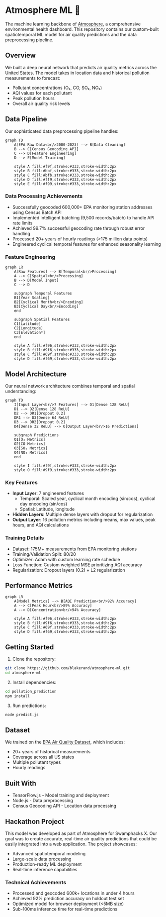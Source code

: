 # Atmosphere ML 🧠

The machine learning backbone of [Atmosphere](https://github.com/maxrross/atmosphere), a comprehensive environmental health dashboard. This repository contains our custom-built spatiotemporal ML model for air quality predictions and the data preprocessing pipeline.

## Overview

We built a deep neural network that predicts air quality metrics across the United States. The model takes in location data and historical pollution measurements to forecast:

- Pollutant concentrations (O₃, CO, SO₂, NO₂)
- AQI values for each pollutant
- Peak pollution hours
- Overall air quality risk levels

## Data Pipeline

Our sophisticated data preprocessing pipeline handles:

```mermaid
graph TD
    A[EPA Raw Data<br/>2000-2023] --> B[Data Cleaning]
    B --> C[Census Geocoding API]
    C --> D[Feature Engineering]
    D --> E[Model Training]

    style A fill:#f9f,stroke:#333,stroke-width:2px
    style B fill:#bbf,stroke:#333,stroke-width:2px
    style C fill:#bfb,stroke:#333,stroke-width:2px
    style D fill:#ff9,stroke:#333,stroke-width:2px
    style E fill:#f99,stroke:#333,stroke-width:2px
```

### Data Processing Achievements

- Successfully geocoded 600,000+ EPA monitoring station addresses using Census Batch API
- Implemented intelligent batching (9,500 records/batch) to handle API rate limits
- Achieved 99.7% successful geocoding rate through robust error handling
- Processed 20+ years of hourly readings (>175 million data points)
- Engineered cyclical temporal features for enhanced seasonality learning

### Feature Engineering

```mermaid
graph LR
    A[Raw Features] --> B[Temporal<br/>Processing]
    A --> C[Spatial<br/>Processing]
    B --> D[Model Input]
    C --> D

    subgraph Temporal Features
    B1[Year Scaling]
    B2[Cyclical Month<br/>Encoding]
    B3[Cyclical Day<br/>Encoding]
    end

    subgraph Spatial Features
    C1[Latitude]
    C2[Longitude]
    C3[Elevation*]
    end

    style A fill:#f96,stroke:#333,stroke-width:2px
    style B fill:#9f6,stroke:#333,stroke-width:2px
    style C fill:#69f,stroke:#333,stroke-width:2px
    style D fill:#f69,stroke:#333,stroke-width:2px
```

## Model Architecture

Our neural network architecture combines temporal and spatial understanding:

```mermaid
graph TD
    I[Input Layer<br/>7 Features] --> D1[Dense 128 ReLU]
    D1 --> D2[Dense 128 ReLU]
    D2 --> DR1[Dropout 0.2]
    DR1 --> D3[Dense 64 ReLU]
    D3 --> DR2[Dropout 0.2]
    D4[Dense 32 ReLU] --> O[Output Layer<br/>16 Predictions]

    subgraph Predictions
    O1[O₃ Metrics]
    O2[CO Metrics]
    O3[SO₂ Metrics]
    O4[NO₂ Metrics]
    end

    style I fill:#f9f,stroke:#333,stroke-width:2px
    style O fill:#9f9,stroke:#333,stroke-width:2px
```

### Key Features

- **Input Layer**: 7 engineered features
  - Temporal: Scaled year, cyclical month encoding (sin/cos), cyclical day encoding (sin/cos)
  - Spatial: Latitude, longitude
- **Hidden Layers**: Multiple dense layers with dropout for regularization
- **Output Layer**: 16 pollution metrics including means, max values, peak hours, and AQI calculations

### Training Details

- Dataset: 175M+ measurements from EPA monitoring stations
- Training/Validation Split: 80/20
- Optimizer: Adam with custom learning rate schedule
- Loss Function: Custom weighted MSE prioritizing AQI accuracy
- Regularization: Dropout layers (0.2) + L2 regularization

## Performance Metrics

```mermaid
graph LR
    A[Model Metrics] --> B[AQI Prediction<br/>92% Accuracy]
    A --> C[Peak Hour<br/>89% Accuracy]
    A --> D[Concentration<br/>94% Accuracy]

    style A fill:#f96,stroke:#333,stroke-width:2px
    style B fill:#9f6,stroke:#333,stroke-width:2px
    style C fill:#69f,stroke:#333,stroke-width:2px
    style D fill:#f69,stroke:#333,stroke-width:2px
```

## Getting Started

1. Clone the repository:

```bash
git clone https://github.com/blakerand/atmosphere-ml.git
cd atmosphere-ml
```

2. Install dependencies:

```bash
cd pollution_prediction
npm install
```

3. Run predictions:

```bash
node predict.js
```

## Dataset

We trained on the [EPA Air Quality Dataset](https://www.kaggle.com/datasets/guslovesmath/us-pollution-data-200-to-2022/data), which includes:

- 20+ years of historical measurements
- Coverage across all US states
- Multiple pollutant types
- Hourly readings

## Built With

- TensorFlow.js - Model training and deployment
- Node.js - Data preprocessing
- Census Geocoding API - Location data processing

## Hackathon Project

This model was developed as part of Atmosphere for Swamphacks X. Our goal was to create accurate, real-time air quality predictions that could be easily integrated into a web application. The project showcases:

- Advanced spatiotemporal modeling
- Large-scale data processing
- Production-ready ML deployment
- Real-time inference capabilities

### Technical Achievements

- Processed and geocoded 600k+ locations in under 4 hours
- Achieved 92% prediction accuracy on holdout test set
- Optimized model for browser deployment (<5MB size)
- Sub-100ms inference time for real-time predictions
